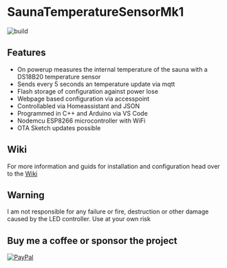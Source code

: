 # SaunaTemperatureSensorMk1

![build](https://github.com/XBoter/SaunaTemperatureSensorMk1/workflows/build/badge.svg)

## Features
- On powerup measures the internal temperature of the sauna with a DS18B20 temperature sensor
- Sends every 5 seconds an temperature update via mqtt
- Flash storage of configuration against power lose
- Webpage based configuration via accesspoint
- Controllabled via Homeassistant and JSON
- Programmed in C++ and Arduino via VS Code
- Nodemcu ESP8266 microcontroller with WiFi
- OTA Sketch updates possible

## Wiki
For more information and guids for installation and configuration head over to the [Wiki](https://github.com/XBoter/SaunaTemperatureSensorMk1/wiki)

## Warning
I am not responsible for any failure or fire, destruction or other damage caused by the LED controller.
Use at your own risk

## Buy me a coffee or sponsor the project
[![PayPal](https://img.shields.io/badge/paypal-donate-yellow.svg)](https://www.paypal.com/cgi-bin/webscr?cmd=_s-xclick&hosted_button_id=5UD82M4V6M2XC)  
